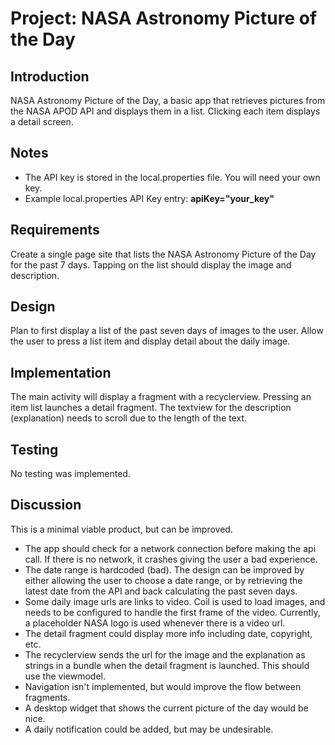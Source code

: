 # Project: NASA Astronomy Picture of the Day

## Introduction

NASA Astronomy Picture of the Day, a basic app that retrieves pictures from the NASA APOD API and displays them in a list.
Clicking each item displays a detail screen.

## Notes

- The API key is stored in the local.properties file. You will need your own key.
- Example local.properties API Key entry: **apiKey="your_key"**

## Requirements
Create a single page site that lists the NASA Astronomy Picture of the Day for the past 7 days. Tapping on the list should display the image and description.

## Design
Plan to first display a list of the past seven days of images to the user. Allow the user to press a list item and display detail about the daily image.

## Implementation
The main activity will display a fragment with a recyclerview. Pressing an item list launches a detail fragment.
The textview for the description (explanation) needs to scroll due to the length of the text.

## Testing
No testing was implemented.

## Discussion
This is a minimal viable product, but can be improved.

- The app should check for a network connection before making the api call. If there is no network, it crashes giving the user a bad experience.
- The date range is hardcoded (bad). The design can be improved by either allowing the user to choose a date range, or by retrieving the latest date from the API and back calculating the past seven days.
- Some daily image urls are links to video. Coil is used to load images, and needs to be configured to handle the first frame of the video. Currently, a placeholder NASA logo is used whenever there is a video url.
- The detail fragment could display more info including date, copyright, etc.
- The recyclerview sends the url for the image and the explanation as strings in a bundle when the detail fragment is launched. This should use the viewmodel.
- Navigation isn't implemented, but would improve the flow between fragments. 
- A desktop widget that shows the current picture of the day would be nice.
- A daily notification could be added, but may be undesirable.
